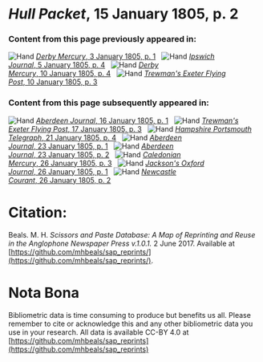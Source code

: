 # *Hull Packet*, 15 January 1805, p. 2  
  
### Content from this page previously appeared in:  
![Hand](http://scissorsandpaste.net/wp-content/uploads/2017/06/smallhandpointer.png) [*Derby Mercury*, 3 January 1805, p. 1](https://mhbeals.github.io/sap_html/Derby-Mercury/Derby-Mercury-3-January-1805-p-1)  
![Hand](http://scissorsandpaste.net/wp-content/uploads/2017/06/smallhandpointer.png) [*Ipswich Journal*, 5 January 1805, p. 4](https://mhbeals.github.io/sap_html/Ipswich-Journal/Ipswich-Journal-5-January-1805-p-4)  
![Hand](http://scissorsandpaste.net/wp-content/uploads/2017/06/smallhandpointer.png) [*Derby Mercury*, 10 January 1805, p. 4](https://mhbeals.github.io/sap_html/Derby-Mercury/Derby-Mercury-10-January-1805-p-4)  
![Hand](http://scissorsandpaste.net/wp-content/uploads/2017/06/smallhandpointer.png) [*Trewman's Exeter Flying Post*, 10 January 1805, p. 3](https://mhbeals.github.io/sap_html/Trewman's-Exeter-Flying-Post/Trewman's-Exeter-Flying-Post-10-January-1805-p-3)  
  
### Content from this page subsequently appeared in:  
![Hand](http://scissorsandpaste.net/wp-content/uploads/2017/06/smallhandpointer.png) [*Aberdeen Journal*, 16 January 1805, p. 1](https://mhbeals.github.io/sap_html/Aberdeen-Journal/Aberdeen-Journal-16-January-1805-p-1)  
![Hand](http://scissorsandpaste.net/wp-content/uploads/2017/06/smallhandpointer.png) [*Trewman's Exeter Flying Post*, 17 January 1805, p. 3](https://mhbeals.github.io/sap_html/Trewman's-Exeter-Flying-Post/Trewman's-Exeter-Flying-Post-17-January-1805-p-3)  
![Hand](http://scissorsandpaste.net/wp-content/uploads/2017/06/smallhandpointer.png) [*Hampshire Portsmouth Telegraph*, 21 January 1805, p. 4](https://mhbeals.github.io/sap_html/Hampshire-Portsmouth-Telegraph/Hampshire-Portsmouth-Telegraph-21-January-1805-p-4)  
![Hand](http://scissorsandpaste.net/wp-content/uploads/2017/06/smallhandpointer.png) [*Aberdeen Journal*, 23 January 1805, p. 1](https://mhbeals.github.io/sap_html/Aberdeen-Journal/Aberdeen-Journal-23-January-1805-p-1)  
![Hand](http://scissorsandpaste.net/wp-content/uploads/2017/06/smallhandpointer.png) [*Aberdeen Journal*, 23 January 1805, p. 2](https://mhbeals.github.io/sap_html/Aberdeen-Journal/Aberdeen-Journal-23-January-1805-p-2)  
![Hand](http://scissorsandpaste.net/wp-content/uploads/2017/06/smallhandpointer.png) [*Caledonian Mercury*, 26 January 1805, p. 3](https://mhbeals.github.io/sap_html/Caledonian-Mercury/Caledonian-Mercury-26-January-1805-p-3)  
![Hand](http://scissorsandpaste.net/wp-content/uploads/2017/06/smallhandpointer.png) [*Jackson's Oxford Journal*, 26 January 1805, p. 1](https://mhbeals.github.io/sap_html/Jackson's-Oxford-Journal/Jackson's-Oxford-Journal-26-January-1805-p-1)  
![Hand](http://scissorsandpaste.net/wp-content/uploads/2017/06/smallhandpointer.png) [*Newcastle Courant*, 26 January 1805, p. 2](https://mhbeals.github.io/sap_html/Newcastle-Courant/Newcastle-Courant-26-January-1805-p-2)  


# Citation: 

Beals. M. H. *Scissors and Paste Database: A Map of Reprinting and Reuse in the Anglophone Newspaper Press v.1.0.1.* 2 June 2017. Available at [https://github.com/mhbeals/sap_reprints/](https://github.com/mhbeals/sap_reprints/). 

# Nota Bona

Bibliometric data is time consuming to produce but benefits us all. Please remember to cite or acknowledge this and any other bibliometric data you use in your research. All data is available CC-BY 4.0 at [https://github.com/mhbeals/sap_reprints](https://github.com/mhbeals/sap_reprints)